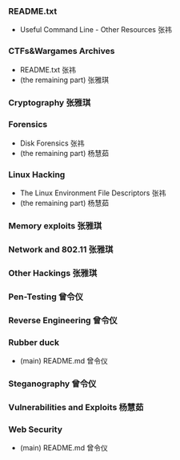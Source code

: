 ### README.txt
- Useful Command Line - Other Resources 张祎

### CTFs&Wargames Archives
- README.txt 张祎
- (the remaining part) 张雅琪

### Cryptography 张雅琪

### Forensics
- Disk Forensics 张祎
- (the remaining part) 杨慧茹

### Linux Hacking
- The Linux Environment File Descriptors 张祎
- (the remaining part) 杨慧茹

### Memory exploits 张雅琪
### Network and 802.11 张雅琪
### Other Hackings 张雅琪
### Pen-Testing 曾令仪
### Reverse Engineering 曾令仪
### Rubber duck
- (main) README.md 曾令仪
### Steganography 曾令仪
### Vulnerabilities and Exploits 杨慧茹
### Web Security 
- (main) README.md 曾令仪















